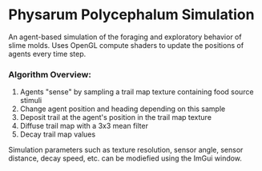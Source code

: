 # Physarum Polycephalum Simulation

An agent-based simulation of the foraging and exploratory behavior of slime molds.
Uses OpenGL compute shaders to update the positions of agents every time step.

### Algorithm Overview:
1. Agents "sense" by sampling a trail map texture containing food source stimuli
2. Change agent position and heading depending on this sample
3. Deposit trail at the agent's position in the trail map texture
4. Diffuse trail map with a 3x3 mean filter
5. Decay trail map values

Simulation parameters such as texture resolution, sensor angle, sensor distance, decay speed, etc.
can be modiefied using the ImGui window. 
